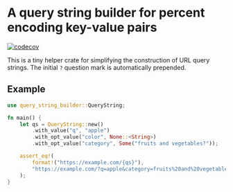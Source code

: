 # A query string builder for percent encoding key-value pairs

[![codecov](https://codecov.io/gh/sunsided/query-string-builder/graph/badge.svg?token=HUCXM04DOG)](https://codecov.io/gh/sunsided/query-string-builder)

This is a tiny helper crate for simplifying the construction of URL query strings.
The initial `?` question mark is automatically prepended.

## Example

```rust
use query_string_builder::QueryString;

fn main() {
    let qs = QueryString::new()
        .with_value("q", "apple")
        .with_opt_value("color", None::<String>)
        .with_opt_value("category", Some("fruits and vegetables?"));

    assert_eq!(
        format!("https://example.com/{qs}"),
        "https://example.com/?q=apple&category=fruits%20and%20vegetables?"
    );
}
```
